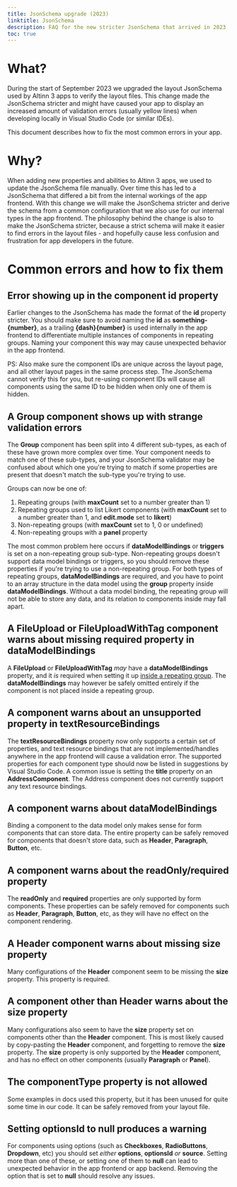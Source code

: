 ```yaml
---
title: JsonSchema upgrade (2023)
linktitle: JsonSchema
description: FAQ for the new stricter JsonSchema that arrived in 2023
toc: true
---
```


# What?
During the start of September 2023 we upgraded the layout JsonSchema used by Altinn 3 apps to verify the layout files.
This change made the JsonSchema stricter and might have caused your app to display an increased amount of validation
errors (usually yellow lines) when developing locally in Visual Studio Code (or similar IDEs).

This document describes how to fix the most common errors in your app.

# Why?
When adding new properties and abilities to Altinn 3 apps, we used to update the JsonSchema file manually. Over time
this has led to a JsonSchema that differed a bit from the internal workings of the app frontend. With this change we
will make the JsonSchema stricter and derive the schema from a common configuration that we also use for our internal
types in the app frontend. The philosophy behind the change is also to make the JsonSchema stricter, because a strict
schema will make it easier to find errors in the layout files - and hopefully cause less confusion and frustration for
app developers in the future.

# Common errors and how to fix them

## Error showing up in the component id property
Earlier changes to the JsonSchema has made the format of the **id** property stricter. You should make sure to avoid
naming the **id** as **something-{number}**, as a trailing **{dash}{number}** is used internally in the app frontend to
differentiate multiple instances of components in repeating groups. Naming your component this way may cause unexpected
behavior in the app frontend.

PS: Also make sure the component IDs are unique across the layout page, and all other layout pages in the same
process step. The JsonSchema cannot verify this for you, but re-using component IDs will cause all components using
the same ID to be hidden when only one of them is hidden.

## A Group component shows up with strange validation errors
The **Group** component has been split into 4 different sub-types, as each of these have grown more complex over time.
Your component needs to match one of these sub-types, and your JsonSchema validator may be confused about which one
you're trying to match if some properties are present that doesn't match the sub-type you're trying to use.

Groups can now be one of:
1. Repeating groups (with **maxCount** set to a number greater than 1)
2. Repeating groups used to list Likert components (with **maxCount** set to a number greater than 1, and **edit.mode** set to
   **likert**)
3. Non-repeating groups (with **maxCount** set to 1, 0 or undefined)
4. Non-repeating groups with a **panel** property

The most common problem here occurs if **dataModelBindings** or **triggers** is set on a non-repeating group sub-type.
Non-repeating groups doesn't support data model bindings or triggers, so you should remove these properties if you're
trying to use a non-repeating group. For both types of repeating groups, **dataModelBindings** are required, and you
have to point to an array structure in the data model using the **group** property inside **dataModelBindings**. Without
a data model binding, the repeating group will not be able to store any data, and its relation to components inside
may fall apart.

## A FileUpload or FileUploadWithTag component warns about missing required property in dataModelBindings
A **FileUpload** or **FileUploadWithTag** _may_ have a **dataModelBindings** property, and it _is_ required when
setting it up [inside a repeating group](/app/development/ux/fields/grouping/repeating/attachments/).
The **dataModelBindings** may however be safely omitted entirely if the component is not placed inside a repeating group.

## A component warns about an unsupported property in textResourceBindings
The **textResourceBindings** property now only supports a certain set of properties, and text resource bindings that
are not implemented/handles anywhere in the app frontend will cause a validation error. The supported properties for
each component type should now be listed in suggestions by Visual Studio Code. A common issue is setting the **title**
property on an **AddressComponent**. The Address component does not currently support any text resource bindings.

## A component warns about dataModelBindings
Binding a component to the data model only makes sense for form components that can store data. The entire property
can be safely removed for components that doesn't store data, such as **Header**, **Paragraph**, **Button**, etc.

## A component warns about the readOnly/required property
The **readOnly** and **required** properties are only supported by form components. These properties can be safely
removed for components such as **Header**, **Paragraph**, **Button**, etc, as they will have no effect on the component
rendering.

## A Header component warns about missing size property
Many configurations of the **Header** component seem to be missing the **size** property. This property is required.

## A component other than Header warns about the size property
Many configurations also seem to have the **size** property set on components other than the **Header** component. This
is most likely caused by copy-pasting the **Header** component, and forgetting to remove the **size** property. The
**size** property is only supported by the **Header** component, and has no effect on other components (usually
**Paragraph** or **Panel**).

## The componentType property is not allowed
Some examples in docs used this property, but it has been unused for quite some time in our code. It can be safely
removed from your layout file.

## Setting optionsId to null produces a warning
For components using options (such as **Checkboxes**, **RadioButtons**, **Dropdown**, etc) you should set _either_
**options**, **optionsId** _or_ **source**. Setting more than one of these, or setting one of them to **null** can
lead to unexpected behavior in the app frontend or app backend. Removing the option that is set to **null** should
resolve any issues.